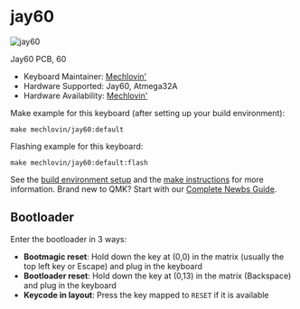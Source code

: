 # jay60

![jay60](https://i.imgur.com/FVg59LUl.png)

Jay60 PCB, 60
* Keyboard Maintainer: [Mechlovin'](https://mechlovin.studio)
* Hardware Supported: Jay60, Atmega32A
* Hardware Availability: [Mechlovin'](https://mechlovin.studio)

Make example for this keyboard (after setting up your build environment):

    make mechlovin/jay60:default

Flashing example for this keyboard:

    make mechlovin/jay60:default:flash

See the [build environment setup](https://docs.qmk.fm/#/getting_started_build_tools) and the [make instructions](https://docs.qmk.fm/#/getting_started_make_guide) for more information. Brand new to QMK? Start with our [Complete Newbs Guide](https://docs.qmk.fm/#/newbs).

## Bootloader

Enter the bootloader in 3 ways:

* **Bootmagic reset**: Hold down the key at (0,0) in the matrix (usually the top left key or Escape) and plug in the keyboard
* **Bootloader reset**: Hold down the key at (0,13) in the matrix (Backspace) and plug in the keyboard
* **Keycode in layout**: Press the key mapped to `RESET` if it is available

